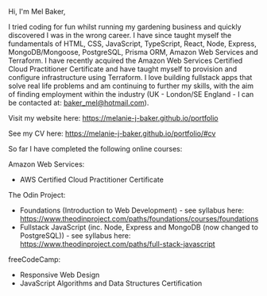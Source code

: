Hi, I'm Mel Baker,

I tried coding for fun whilst running my gardening business and quickly discovered I was in the wrong career. I have since taught myself the fundamentals of HTML, CSS, JavaScript, TypeScript, React, Node, Express, MongoDB/Mongoose, PostgreSQL, Prisma ORM, Amazon Web Services and Terraform. I have recently acquired the Amazon Web Services Certified Cloud Practitioner Certificate and have taught myself to provision and configure infrastructure using Terraform. I love building fullstack apps that solve real life problems and am continuing to further my skills, with the aim of finding employment within the industry (UK - London/SE England - I can be contacted at: baker_mel@hotmail.com).

Visit my website here: https://melanie-j-baker.github.io/portfolio

See my CV here: https://melanie-j-baker.github.io/portfolio/#cv

So far I have completed the following online courses:

Amazon Web Services:
- AWS Certified Cloud Practitioner Certificate

The Odin Project:
- Foundations (Introduction to Web Development) - see syllabus here: https://www.theodinproject.com/paths/foundations/courses/foundations
- Fullstack JavaScript (inc. Node, Express and MongoDB (now changed to PostgreSQL)) - see syllabus here: https://www.theodinproject.com/paths/full-stack-javascript

freeCodeCamp:
- Responsive Web Design
- JavaScript Algorithms and Data Structures Certification
